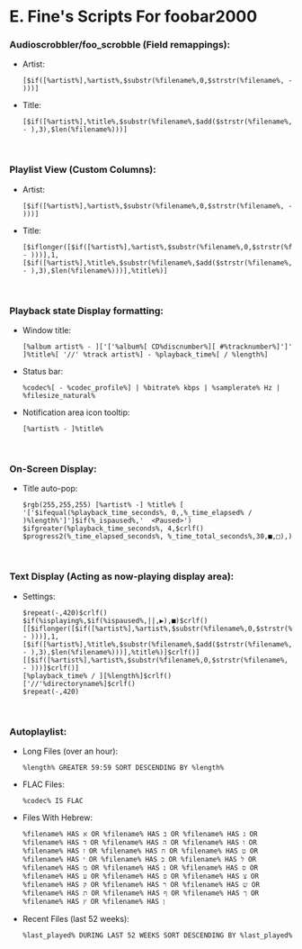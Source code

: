 # E. Fine's Scripts For foobar2000 

### Audioscrobbler/foo_scrobble (Field remappings):
	
- Artist:
    ```
    [$if([%artist%],%artist%,$substr(%filename%,0,$strstr(%filename%, - )))]
    ```

- Title:
    ```
    [$if([%artist%],%title%,$substr(%filename%,$add($strstr(%filename%, - ),3),$len(%filename%)))]
    ```
    <br>

### Playlist View (Custom Columns):

- Artist:
    ```
    [$if([%artist%],%artist%,$substr(%filename%,0,$strstr(%filename%, - )))]
    ```

- Title:
    ```
    [$iflonger([$if([%artist%],%artist%,$substr(%filename%,0,$strstr(%filename%, - )))],1,[$if([%artist%],%title%,$substr(%filename%,$add($strstr(%filename%, - ),3),$len(%filename%)))],%title%)]
    ```
    <br>

### Playback state Display formatting:
	
- Window title:
    ```
    [%album artist% - ]['['%album%[ CD%discnumber%][ #%tracknumber%]']' ]%title%[ '//' %track artist%] - %playback_time%[ / %length%]
    ```

- Status bar:
    ```
    %codec%[ - %codec_profile%] | %bitrate% kbps | %samplerate% Hz | %filesize_natural%
    ```

- Notification area icon tooltip:
    ```
    [%artist% - ]%title%
    ```
    <br>

### On-Screen Display:
		
- Title auto-pop:
    ```
    $rgb(255,255,255) [%artist% -] %title% [ '['$ifequal(%playback_time_seconds%, 0,,%_time_elapsed% / )%length%']']$if(%_ispaused%,'  <Paused>')
    $ifgreater(%playback_time_seconds%, 4,$crlf() $progress2(%_time_elapsed_seconds%, %_time_total_seconds%,30,■,□),)
    ```
    <br>

### Text Display (Acting as now-playing display area):
	
- Settings:
    ```
    $repeat(-,420)$crlf()
    $if(%isplaying%,$if(%ispaused%,||,▶),■)$crlf()
    [[$iflonger([$if([%artist%],%artist%,$substr(%filename%,0,$strstr(%filename%, - )))],1,[$if([%artist%],%title%,$substr(%filename%,$add($strstr(%filename%, - ),3),$len(%filename%)))],%title%)]$crlf()]
    [[$if([%artist%],%artist%,$substr(%filename%,0,$strstr(%filename%, - )))]$crlf()]
    [%playback_time% / ][%length%]$crlf()
    ['//'%directoryname%]$crlf()
    $repeat(-,420)
    ```
    <br>
    
### Autoplaylist:

- Long Files (over an hour):
	```
	%length% GREATER 59:59 SORT DESCENDING BY %length%
	```
- FLAC Files:
	```
	%codec% IS FLAC
	```
- Files With Hebrew:
	```
	%filename% HAS א OR %filename% HAS ב OR %filename% HAS ג OR %filename% HAS ד OR %filename% HAS ה OR %filename% HAS ו OR %filename% HAS ז OR %filename% HAS ח OR %filename% HAS ט OR %filename% HAS י OR %filename% HAS כ OR %filename% HAS ל OR %filename% HAS מ OR %filename% HAS נ OR %filename% HAS ס OR %filename% HAS ע OR %filename% HAS פ OR %filename% HAS צ OR %filename% HAS ק OR %filename% HAS ר OR %filename% HAS ש OR %filename% HAS ת OR %filename% HAS ף OR %filename% HAS ך OR %filename% HAS ץ OR %filename% HAS ן
	```
- Recent Files (last 52 weeks):
	```
	%last_played% DURING LAST 52 WEEKS SORT DESCENDING BY %last_played%
	```
	<br>
